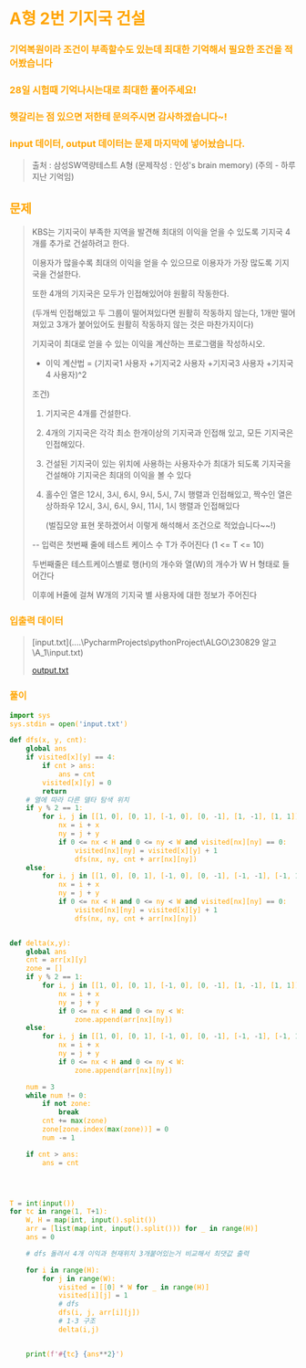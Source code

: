 <br/><Br>

<span style = "color:orange">

# A형 2번 기지국 건설

### 기억복원이라 조건이 부족할수도 있는데 최대한 기억해서 필요한 조건을 적어봤습니다

### 28일 시험때 기억나시는대로 최대한 풀어주세요! 

### 헷갈리는 점 있으면 저한테 문의주시면 감사하겠습니다~!

### input 데이터, output 데이터는 문제 마지막에 넣어놨습니다.







> 출처 : 삼성SW역량테스트 A형 (문제작성 : 인성's brain memory) (주의 - 하루지난 기억임) 



## 문제

> KBS는 기지국이 부족한 지역을 발견해 최대의 이익을 얻을 수 있도록 기지국 4개를 추가로 건설하려고 한다.
>
> 이용자가 많을수록 최대의 이익을 얻을 수 있으므로 이용자가 가장 많도록 기지국을 건설한다.
>
> 또한 4개의 기지국은 모두가 인접해있어야 원활히 작동한다. 
>
> (두개씩 인접해있고 두 그룹이 떨어져있다면 원활히 작동하지 않는다, 1개만 떨어져있고 3개가 붙어있어도 원활히 작동하지 않는 것은 마찬가지이다)
> 
>
> 기지국이 최대로 얻을 수 있는 이익을 계산하는 프로그램을 작성하시오.
>
> - 이익 계산법 = (기지국1 사용자 +기지국2 사용자 +기지국3 사용자 +기지국4 사용자)^2
>
> 
>
> 조건)
>
> 1. 기지국은 4개를 건설한다.
>
> 2. 4개의 기지국은 각각 최소 한개이상의 기지국과 인접해 있고, 모든 기지국은 인접해있다.
>
> 3. 건설된 기지국이 있는 위치에 사용하는 사용자수가 최대가 되도록 기지국을 건설해야 기지국은 최대의 이익을 볼 수 있다
>
> 4. 홀수인 열은 12시, 3시, 6시, 9시, 5시, 7시 행렬과 인접해있고, 짝수인 열은 상하좌우 12시, 3시, 6시, 9시, 11시, 1시 행렬과 인접해있다
>
>    (벌집모양 표현 못하겠어서 이렇게 해석해서 조건으로 적었습니다~~!)
>
> --
> 입력은 첫번째 줄에 테스트 케이스 수 T가 주어진다 (1 <= T <= 10)
>
> 두번째줄은 테스트케이스별로 행(H)의 개수와 열(W)의 개수가 W H 형태로 들어간다
>
> 이후에 H줄에 걸쳐 W개의 기지국 별 사용자에 대한 정보가 주어진다



### 입출력 데이터

>  [input.txt](..\..\PycharmProjects\pythonProject\ALGO\230829 알고\A_1\input.txt)
>
>  [output.txt](..\output.txt) 



### 풀이

```python
import sys
sys.stdin = open('input.txt')

def dfs(x, y, cnt):
    global ans
    if visited[x][y] == 4:
        if cnt > ans:
            ans = cnt
        visited[x][y] = 0
        return
    # 열에 따라 다른 델타 탐색 위치
    if y % 2 == 1:
        for i, j in [[1, 0], [0, 1], [-1, 0], [0, -1], [1, -1], [1, 1]]:
            nx = i + x
            ny = j + y
            if 0 <= nx < H and 0 <= ny < W and visited[nx][ny] == 0:
                visited[nx][ny] = visited[x][y] + 1
                dfs(nx, ny, cnt + arr[nx][ny])
    else:
        for i, j in [[1, 0], [0, 1], [-1, 0], [0, -1], [-1, -1], [-1, 1]]:
            nx = i + x
            ny = j + y
            if 0 <= nx < H and 0 <= ny < W and visited[nx][ny] == 0:
                visited[nx][ny] = visited[x][y] + 1
                dfs(nx, ny, cnt + arr[nx][ny])


def delta(x,y):
    global ans
    cnt = arr[x][y]
    zone = []
    if y % 2 == 1:
        for i, j in [[1, 0], [0, 1], [-1, 0], [0, -1], [1, -1], [1, 1]]:
            nx = i + x
            ny = j + y
            if 0 <= nx < H and 0 <= ny < W:
                zone.append(arr[nx][ny])
    else:
        for i, j in [[1, 0], [0, 1], [-1, 0], [0, -1], [-1, -1], [-1, 1]]:
            nx = i + x
            ny = j + y
            if 0 <= nx < H and 0 <= ny < W:
                zone.append(arr[nx][ny])

    num = 3
    while num != 0:
        if not zone:
            break
        cnt += max(zone)
        zone[zone.index(max(zone))] = 0
        num -= 1

    if cnt > ans:
        ans = cnt




T = int(input())
for tc in range(1, T+1):
    W, H = map(int, input().split())
    arr = [list(map(int, input().split())) for _ in range(H)]
    ans = 0

    # dfs 돌려서 4개 이익과 현재위치 3개붙어있는거 비교해서 최댓값 출력

    for i in range(H):
        for j in range(W):
            visited = [[0] * W for _ in range(H)]
            visited[i][j] = 1
            # dfs
            dfs(i, j, arr[i][j])
            # 1-3 구조
            delta(i,j)


    print(f'#{tc} {ans**2}')
```



>  
